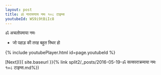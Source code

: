 ```yaml
---
layout: post
title: ॐ नारायणाय नमः १०८ टाइम्स
youtubeId: WS9i9tBiIc8
---
```

 
 
 ॐ अचलोपमाया नमः  
 
 -  जो पहाड़ की तरह बहुत स्थिर हो 
 
  
 
  
 
 
 
 
 
 


{% include youtubePlayer.html id=page.youtubeId %}
 
[Next]({{ site.baseurl }}{% link  split2/_posts/2016-05-19-ॐ सत्यपराक्रमाया नमः १०८ टाइम्स.md%})
 
